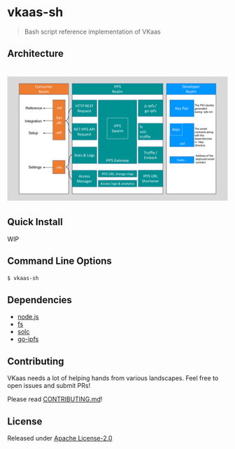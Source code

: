 # vkaas-sh
> Bash script reference implementation of VKaas


## Architecture
<h1 align="center">
  <a href="#">
    <img src="https://raw.githubusercontent.com/Vkaas/vkaas-assets/master/images/VKaas-Architecture.png" alt="VKaas Architecture" />
  </a>
</h1>

## Quick Install
WIP


## Command Line Options
```bash
$ vkaas-sh
``` 

## Dependencies
* [node.js](https://nodejs.org/en/download/)
* [fs](https://nodejs.org/api/fs.html)
* [solc](https://github.com/ethereum/solc-js)
* [go-ipfs](https://github.com/ipfs/go-ipfs)



## Contributing
VKaas needs a lot of helping hands from various landscapes. Feel free to open issues and submit PRs!

Please read [CONTRIBUTING.md](CONTRIBUTING.md)!

## License
Released under [Apache License-2.0](LICENSE)